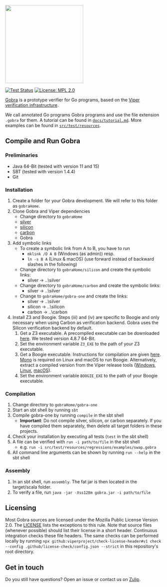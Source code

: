 <img src=".github/docs/gobra.png" height="250">

[![Test Status](https://github.com/viperproject/gobra/workflows/test/badge.svg?branch=master)](https://github.com/viperproject/gobra/actions?query=workflow%3Atest+branch%3Amaster)
[![License: MPL 2.0](https://img.shields.io/badge/License-MPL%202.0-brightgreen.svg)](./LICENSE)

[Gobra](https://www.pm.inf.ethz.ch/research/gobra.html) is a prototype verifier for Go programs, based on the [Viper verification infrastructure](https://www.pm.inf.ethz.ch/research/viper.html).

We call annotated Go programs Gobra programs and use the file extension `.gobra` for them. A tutorial can be found in [`docs/tutorial.md`](https://github.com/viperproject/gobra/blob/master/docs/tutorial.md). More examples can be found in [`src/test/resources`](https://github.com/viperproject/gobra/blob/master/src/test/resources).

## Compile and Run Gobra
### Preliminaries
- Java 64-Bit (tested with version 11 and 15)
- SBT (tested with version 1.4.4)
- Git

### Installation
1. Create a folder for your Gobra development. We will refer to this folder as `gobraHome`.
2. Clone Gobra and Viper dependencies
    - Change directory to `gobraHome`
    - [silver](https://github.com/viperproject/silver)
    - [silicon](https://github.com/viperproject/silicon)
    - [carbon](https://github.com/viperproject/carbon)
    - Gobra
3. Add symbolic links
    - To create a symbolic link from A to B, you have to run
        - `mklink /D A B` (Windows (as admin)) resp.
        - `ln -s B A` (Linux & macOS) (use forward instead of backward slashes in the following)
    - Change directory to `gobraHome/silicon` and create the symbolic links:
        - silver -> ..\silver
    - Change directory to `gobraHome/carbon` and create the symbolic links:
        - silver -> ..\silver
    - Change to `gobraHome/gobra-one` and create the links:
        - silver -> ..\silver
        - silicon -> ..\silicon
        - carbon -> ..\carbon
4. Install Z3 and Boogie. 
    Steps (iii) and (iv) are specific to Boogie and only necessary when using Carbon as verification backend. Gobra uses the Silicon verification backend by default.
    1. Get a Z3 executable. A precompiled executable can be downloaded [here](https://github.com/Z3Prover/z3/releases). 
      We tested version 4.8.7 64-Bit.
    2. Set the environment variable `Z3_EXE` to the path of your Z3 executable.
    3. Get a Boogie executable. Instructions for compilation are given [here](https://github.com/boogie-org/boogie).
        [Mono](https://www.mono-project.com/download/stable/) is required on Linux and macOS to run Boogie.
        Alternatively, extract a compiled version from the Viper release tools
        ([Windows](http://viper.ethz.ch/downloads/ViperToolsReleaseWin.zip), [Linux](http://viper.ethz.ch/downloads/ViperToolsReleaseLinux.zip), [macOS](http://viper.ethz.ch/downloads/ViperToolsReleaseMac.zip)).
    4. Set the environment variable `BOOGIE_EXE` to the path of your Boogie executable.

### Compilation
1. Change directory to `gobraHome/gobra-one`
2. Start an sbt shell by running `sbt`
3. Compile gobra-one by running `compile` in the sbt shell
    - **Important**: Do not compile silver, silicon, or carbon separately. 
    If you have compiled them separately, then delete all target folders in these projects.
4. Check your installation by executing all tests (`test` in the sbt shell)
5. A file can be verified with `run -i path/to/file` in the sbt shell
    - e.g. `run -i src/test/resources/regressions/examples/swap.gobra`
6. All command line arguments can be shown by running `run --help` in the sbt shell

### Assembly
1. In an sbt shell, run `assembly`. The fat jar is then located in the target/scala folder.
2. To verify a file, run `java -jar -Xss128m gobra.jar -i path/to/file`


## Licensing
Most Gobra sources are licensed under the Mozilla Public License Version 2.0. 
The [LICENSE](./LICENSE) lists the exceptions to this rule.
Note that source files (whenever possible) should list their license in a short header.
Continuous integration checks these file headers.
The same checks can be performed locally by running `npx github:viperproject/check-license-header#v1 check --config .github/license-check/config.json --strict` in this repository's root directory.

## Get in touch
Do you still have questions? Open an issue or contact us on [Zulip](https://gobra.zulipchat.com).
